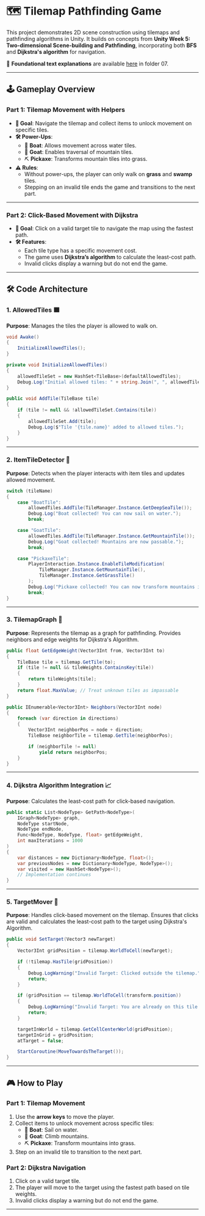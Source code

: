 # 🗺️ Tilemap Pathfinding Game

This project demonstrates 2D scene construction using tilemaps and pathfinding algorithms in Unity. It builds on concepts from **Unity Week 5: Two-dimensional Scene-building and Pathfinding**, incorporating both **BFS** and **Dijkstra's algorithm** for navigation.

📖 **Foundational text explanations** are available [here](https://github.com/gamedev-at-ariel/gamedev-5782) in folder 07.

---

## 🕹️ Gameplay Overview

### **Part 1: Tilemap Movement with Helpers**
- **🎯 Goal**: Navigate the tilemap and collect items to unlock movement on specific tiles.
- **🛠️ Power-Ups**:
  - 🛶 **Boat**: Allows movement across water tiles.
  - 🐐 **Goat**: Enables traversal of mountain tiles.
  - ⛏️ **Pickaxe**: Transforms mountain tiles into grass.
- **⚠️ Rules**:
  - Without power-ups, the player can only walk on **grass** and **swamp** tiles.
  - Stepping on an invalid tile ends the game and transitions to the next part.

---

### **Part 2: Click-Based Movement with Dijkstra**
- **🎯 Goal**: Click on a valid target tile to navigate the map using the fastest path.
- **🛠️ Features**:
  - Each tile type has a specific movement cost.
  - The game uses **Dijkstra’s algorithm** to calculate the least-cost path.
  - Invalid clicks display a warning but do not end the game.

---

## 🛠️ Code Architecture

### **1. AllowedTiles** 🟩

**Purpose**: Manages the tiles the player is allowed to walk on.

```csharp
void Awake()
{
    InitializeAllowedTiles();
}

private void InitializeAllowedTiles()
{
    allowedTileSet = new HashSet<TileBase>(defaultAllowedTiles);
    Debug.Log("Initial allowed tiles: " + string.Join(", ", allowedTileSet));
}

public void AddTile(TileBase tile)
{
    if (tile != null && !allowedTileSet.Contains(tile))
    {
        allowedTileSet.Add(tile);
        Debug.Log($"Tile '{tile.name}' added to allowed tiles.");
    }
}
```

---

### **2. ItemTileDetector** 🎯

**Purpose**: Detects when the player interacts with item tiles and updates allowed movement.

```csharp
switch (tileName)
{
    case "BoatTile":
        allowedTiles.AddTile(TileManager.Instance.GetDeepSeaTile());
        Debug.Log("Boat collected! You can now sail on water.");
        break;

    case "GoatTile":
        allowedTiles.AddTile(TileManager.Instance.GetMountainTile());
        Debug.Log("Goat collected! Mountains are now passable.");
        break;

    case "PickaxeTile":
        PlayerInteraction.Instance.EnableTileModification(
            TileManager.Instance.GetMountainTile(),
            TileManager.Instance.GetGrassTile()
        );
        Debug.Log("Pickaxe collected! You can now transform mountains into grass.");
        break;
}
```

---

### **3. TilemapGraph** 🔗

**Purpose**: Represents the tilemap as a graph for pathfinding. Provides neighbors and edge weights for Dijkstra's Algorithm.

```csharp
public float GetEdgeWeight(Vector3Int from, Vector3Int to)
{
    TileBase tile = tilemap.GetTile(to);
    if (tile != null && tileWeights.ContainsKey(tile))
    {
        return tileWeights[tile];
    }
    return float.MaxValue; // Treat unknown tiles as impassable
}

public IEnumerable<Vector3Int> Neighbors(Vector3Int node)
{
    foreach (var direction in directions)
    {
        Vector3Int neighborPos = node + direction;
        TileBase neighborTile = tilemap.GetTile(neighborPos);

        if (neighborTile != null)
            yield return neighborPos;
    }
}
```

---

### **4. Dijkstra Algorithm Integration** 📈

**Purpose**: Calculates the least-cost path for click-based navigation.

```csharp
public static List<NodeType> GetPath<NodeType>(
    IGraph<NodeType> graph,
    NodeType startNode,
    NodeType endNode,
    Func<NodeType, NodeType, float> getEdgeWeight,
    int maxIterations = 1000
)
{
    var distances = new Dictionary<NodeType, float>();
    var previousNodes = new Dictionary<NodeType, NodeType>();
    var visited = new HashSet<NodeType>();
    // Implementation continues
}
```

---

### **5. TargetMover** 🎯

**Purpose**: Handles click-based movement on the tilemap. Ensures that clicks are valid and calculates the least-cost path to the target using Dijkstra's Algorithm.

```csharp
public void SetTarget(Vector3 newTarget)
{
    Vector3Int gridPosition = tilemap.WorldToCell(newTarget);

    if (!tilemap.HasTile(gridPosition))
    {
        Debug.LogWarning("Invalid Target: Clicked outside the tilemap.");
        return;
    }

    if (gridPosition == tilemap.WorldToCell(transform.position))
    {
        Debug.LogWarning("Invalid Target: You are already on this tile.");
        return;
    }

    targetInWorld = tilemap.GetCellCenterWorld(gridPosition);
    targetInGrid = gridPosition;
    atTarget = false;

    StartCoroutine(MoveTowardsTheTarget());
}
```

---

## 🎮 How to Play

### **Part 1: Tilemap Movement**
1. Use the **arrow keys** to move the player.
2. Collect items to unlock movement across specific tiles:
   - 🛶 **Boat**: Sail on water.
   - 🐐 **Goat**: Climb mountains.
   - ⛏️ **Pickaxe**: Transform mountains into grass.
3. Step on an invalid tile to transition to the next part.

### **Part 2: Dijkstra Navigation**
1. Click on a valid target tile.
2. The player will move to the target using the fastest path based on tile weights.
3. Invalid clicks display a warning but do not end the game.

---
